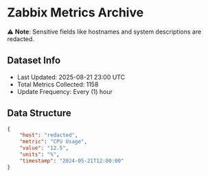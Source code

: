 # Zabbix Metrics Archive

⚠️ **Note**: Sensitive fields like hostnames and system descriptions are redacted.

## Dataset Info
- Last Updated: 2025-08-21 23:00 UTC
- Total Metrics Collected: 1158
- Update Frequency: Every (1) hour

## Data Structure
```json
{
    "host": "redacted",
    "metric": "CPU Usage",
    "value": "12.5",
    "units": "%",
    "timestamp": "2024-05-21T12:00:00"
}
```
